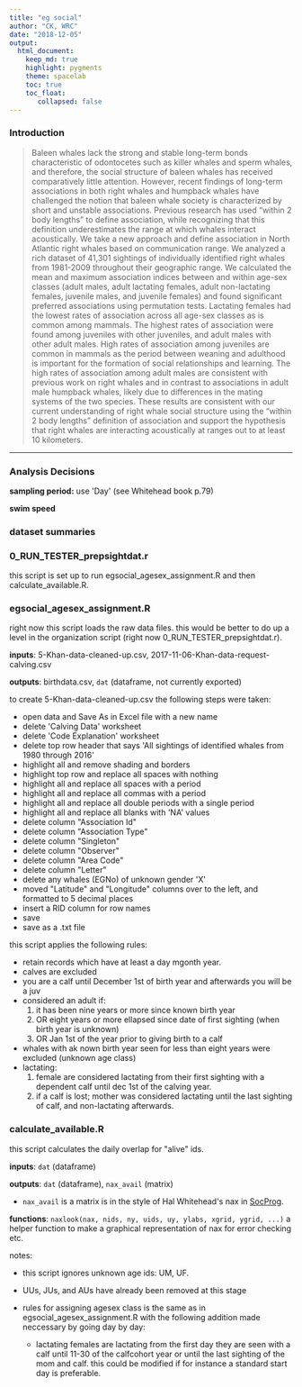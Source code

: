 ```yaml
---
title: "eg social"
author: "CK, WRC"
date: "2018-12-05"
output: 
  html_document:
    keep_md: true
    highlight: pygments
    theme: spacelab
    toc: true
    toc_float:
       collapsed: false
---
```


### Introduction

> Baleen whales lack the strong and stable long-term bonds characteristic of odontocetes such as killer whales and sperm whales, and therefore, the social structure of baleen whales has received comparatively little attention. However, recent findings of long-term associations in both right whales and humpback whales have challenged the notion that baleen whale society is characterized by short and unstable associations. Previous research has used “within 2 body lengths” to define association, while recognizing that this definition underestimates the range at which whales interact acoustically. We take a new approach and define association in North Atlantic right whales based on communication range. We analyzed a rich dataset of 41,301 sightings of individually identified right whales from 1981-2009 throughout their geographic range. We calculated the mean and maximum association indices between and within age-sex classes (adult males, adult lactating females, adult non-lactating females, juvenile males, and juvenile females) and found significant preferred associations using permutation tests. Lactating females had the lowest rates of association across all age-sex classes as is common among mammals. The highest rates of association were found among juveniles with other juveniles, and adult males with other adult males. High rates of association among juveniles are common in mammals as the period between weaning and adulthood is important for the formation of social relationships and learning. The high rates of association among adult males are consistent with previous work on right whales and in contrast to associations in adult male humpback whales, likely due to differences in the mating systems of the two species. These results are consistent with our current understanding of right whale social structure using the “within 2 body lengths” definition of association and support the hypothesis that right whales are interacting acoustically at ranges out to at least 10 kilometers.

----

### Analysis Decisions
**sampling period:** use 'Day' (see Whitehead book p.79)

**swim speed**

### dataset summaries

### 0\_RUN\_TESTER\_prepsightdat.r

this script is set up to run egsocial\_agesex\_assignment.R and then calculate\_available.R.

### egsocial\_agesex\_assignment.R

right now this script loads the raw data files. this would be better to do up a level in the organization script (right now 0\_RUN\_TESTER\_prepsightdat.r).

**inputs**: 5-Khan-data-cleaned-up.csv, 2017-11-06-Khan-data-request-calving.csv

**outputs**: birthdata.csv, `dat` (dataframe, not currently exported)

to create 5-Khan-data-cleaned-up.csv the following steps were taken:

- open data and Save As in Excel file with a new name
- delete 'Calving Data' worksheet
- delete 'Code Explanation' worksheet
- delete top row header that says 'All sightings of identified whales from 1980 through 2016'
- highlight all and remove shading and borders   
- highlight top row and replace all spaces with nothing
- highlight all and replace all spaces with a period
- highlight all and replace all commas with a period
- highlight all and replace all double periods with a single period
- highlight all and replace all blanks with 'NA' values
- delete column "Association Id"
- delete column "Association Type"
- delete column "Singleton"
- delete column "Observer"
- delete column "Area Code"
- delete column "Letter"
- delete any whales (EGNo) of unknown gender 'X'
- moved "Latitude" and "Longitude" columns over to the left, and formatted to 5 decimal places
- insert a RID column for row names
- save
- save as a .txt file

this script applies the following rules:

- retain records which have at least a day mgonth year.
- calves are excluded
- you are a calf until December 1st of birth year and afterwards you will be a juv
- considered an adult if:
    1. it has been nine years or more since known birth year
    2. OR eight years or more ellapsed since date of first sighting (when birth year is unknown)
    3. OR Jan 1st of the year prior to giving birth to a calf
- whales with ak nown birth year seen for less than eight years were excluded (unknown age class)
- lactating:
    1. female are considered lactating from their first sighting with a dependent calf until dec 1st of the calving year.
    2. if a calf is lost; mother was considered lactating until the last sighting of calf, and non-lactating afterwards.

### calculate\_available.R

this script calculates the daily overlap for "alive" ids.

**inputs**: `dat` (dataframe)

**outputs**: `dat` (dataframe), `nax_avail` (matrix)

- `nax_avail` is a matrix is in the style of Hal Whitehead's nax in [SocProg](http://http://whitelab.biology.dal.ca/SOCPROG/social.htm).

**functions**: `naxlook(nax, nids, ny, uids, uy, ylabs, xgrid, ygrid, ...)`
a helper function to make a graphical representation of nax for error checking etc.

notes:

- this script ignores unknown age ids: UM, UF.
- UUs, JUs, and AUs have already been removed at this stage

- rules for assigning agesex class is the same as in egsocial\_agesex\_assignment.R with the following addition made neccessary by going day by day:
    - lactating females are lactating from the first day they are seen with a calf until 11-30 of the calfcohort year or until the last sighting of the mom and calf. this could be modified if for instance a standard start day is preferable.
